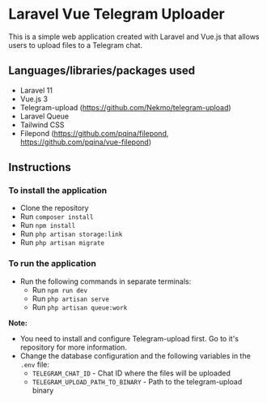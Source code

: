 # Laravel Vue Telegram Uploader

This is a simple web application created with Laravel and Vue.js that allows users to upload files to a Telegram chat.

## Languages/libraries/packages used
- Laravel 11
- Vue.js 3
- Telegram-upload (https://github.com/Nekmo/telegram-upload)
- Laravel Queue
- Tailwind CSS
- Filepond (https://github.com/pqina/filepond, https://github.com/pqina/vue-filepond)

## Instructions
### To install the application
- Clone the repository
- Run `composer install`
- Run `npm install`
- Run `php artisan storage:link`
- Run `php artisan migrate`

### To run the application

- Run the following commands in separate terminals:
  - Run `npm run dev`
  - Run `php artisan serve`
  - Run `php artisan queue:work`

**Note:**
- You need to install and configure Telegram-upload first. Go to it's repository for more information.
- Change the database configuration and the following variables in the `.env` file:
    - `TELEGRAM_CHAT_ID` - Chat ID where the files will be uploaded
    - `TELEGRAM_UPLOAD_PATH_TO_BINARY` - Path to the telegram-upload binary
